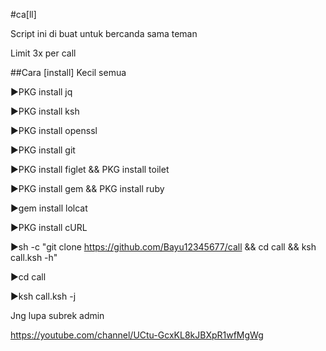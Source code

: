 #ca[ll]

Script ini di buat untuk bercanda sama teman

Limit 3x per call

##Cara [install]
      Kecil semua

▶PKG install jq

▶PKG install ksh

▶PKG install openssl

▶PKG install git

▶PKG install figlet && PKG install toilet

▶PKG install gem && PKG install ruby

▶gem install lolcat

▶PKG install cURL

▶sh -c "git clone https://github.com/Bayu12345677/call && cd call && ksh call.ksh -h"

▶cd call

▶ksh call.ksh -j

Jng lupa subrek admin

https://youtube.com/channel/UCtu-GcxKL8kJBXpR1wfMgWg

